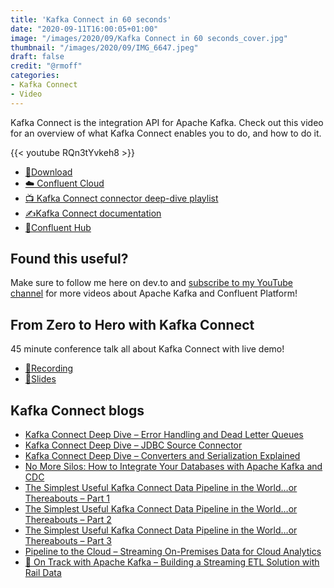 ```yaml
---
title: 'Kafka Connect in 60 seconds'
date: "2020-09-11T16:00:05+01:00"
image: "/images/2020/09/Kafka Connect in 60 seconds_cover.jpg"
thumbnail: "/images/2020/09/IMG_6647.jpeg"
draft: false
credit: "@rmoff"
categories:
- Kafka Connect
- Video
---
```


Kafka Connect is the integration API for Apache Kafka. Check out this video for an overview of what Kafka Connect enables you to do, and how to do it. 

{{< youtube RQn3tYvkeh8 >}}

* [💾Download](https://www.confluent.io/download/)
* [☁️ Confluent Cloud](https://confluent.cloud/signup)
* [📺 Kafka Connect connector deep-dive playlist](https://www.youtube.com/playlist?list=PL5T99fPsK7ppB_AbZhBhTyKHtHWZLWIJ8)
* [✍️Kafka Connect documentation](https://docs.confluent.io/current/connect/ )
* [🧩Confluent Hub](https://www.confluent.io/hub/)

## Found this useful? 

Make sure to follow me here on dev.to and [subscribe to my YouTube channel](https://www.youtube.com/c/rmoff) for more videos about Apache Kafka and Confluent Platform!

## From Zero to Hero with Kafka Connect

45 minute conference talk all about Kafka Connect with live demo!

* [🎥Recording](https://www.devto.com/watch?v=Jkcp28ki82k)
* [📔Slides](https://talks.rmoff.net/DQkDj3/from-zero-to-hero-with-kafka-connect)

## Kafka Connect blogs

* [Kafka Connect Deep Dive – Error Handling and Dead Letter Queues](https://www.confluent.io/blog/kafka-connect-deep-dive-error-handling-dead-letter-queues)
* [Kafka Connect Deep Dive – JDBC Source Connector](https://www.confluent.io/blog/kafka-connect-deep-dive-jdbc-source-connector)
* [Kafka Connect Deep Dive – Converters and Serialization Explained](https://www.confluent.io/blog/kafka-connect-deep-dive-converters-serialization-explained)
* [No More Silos: How to Integrate Your Databases with Apache Kafka and CDC](https://www.confluent.io/blog/no-more-silos-how-to-integrate-your-databases-with-apache-kafka-and-cdc)
* [The Simplest Useful Kafka Connect Data Pipeline in the World…or Thereabouts – Part 1](https://www.confluent.io/blog/simplest-useful-kafka-connect-data-pipeline-world-thereabouts-part-1/)
* [The Simplest Useful Kafka Connect Data Pipeline in the World…or Thereabouts – Part 2](https://www.confluent.io/blog/the-simplest-useful-kafka-connect-data-pipeline-in-the-world-or-thereabouts-part-2/)
* [The Simplest Useful Kafka Connect Data Pipeline in the World…or Thereabouts – Part 3](https://www.confluent.io/blog/simplest-useful-kafka-connect-data-pipeline-world-thereabouts-part-3/)
* [Pipeline to the Cloud – Streaming On-Premises Data for Cloud Analytics](https://www.confluent.io/blog/cloud-analytics-for-on-premises-data-streams-with-kafka)
* [🚂 On Track with Apache Kafka – Building a Streaming ETL Solution with Rail Data](https://www.confluent.io/blog/build-streaming-etl-solutions-with-kafka-and-rail-data)